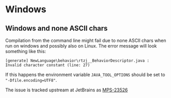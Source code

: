 # Windows

## Windows and none ASCII chars

Compilation from the command line might fail due to none ASCII chars when run on windows and possibly also on Linux. The error message will look something like this:

```
[generate] NewLanguage\behavior\rtzj__BehaviorDescriptor.java : Invalid character constant (line: 27) 
```

If this happens the environment variable `JAVA_TOOL_OPTIONS` should be set to `"-Dfile.encoding=UTF8"`.

The issue is tracked upstream at JetBrains as [MPS-23526](https://youtrack.jetbrains.com/issue/MPS-23526)
